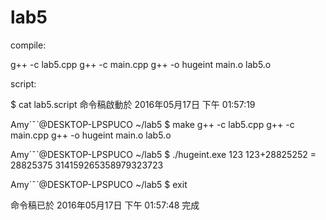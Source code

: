 # lab5
compile:

g++ -c lab5.cpp
g++ -c main.cpp
g++ -o hugeint main.o lab5.o


script:

$ cat lab5.script
命令稿啟動於 2016年05月17日 下午 01:57:19

Amyˊˇˋ@DESKTOP-LPSPUCO ~/lab5
$ make
g++ -c lab5.cpp
g++ -c main.cpp
g++ -o hugeint main.o lab5.o

Amyˊˇˋ@DESKTOP-LPSPUCO ~/lab5
$ ./hugeint.exe
123
123+28825252 = 28825375
314159265358979323723

Amyˊˇˋ@DESKTOP-LPSPUCO ~/lab5
$ exit

命令稿已於 2016年05月17日 下午 01:57:48
 完成
 
 
